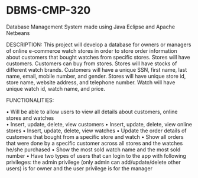 # DBMS-CMP-320
Database Management System made using Java Eclipse and Apache Netbeans


DESCRIPTION:
This project will develop a database for owners or managers of online e-commerce watch stores in order to store order information about customers that bought watches from specific stores. Stores will have customers. Customers can buy from stores. Stores will have stocks of different watch brands. Customers will have a unique SSN, first name, last name, email, mobile number, and gender. Stores will have unique store id, store name, website address, and telephone number. Watch will have unique watch id, watch name, and price.

FUNCTIONALITIES:

•	Will be able to allow users to view all details about customers, online stores and watches <br>
•	Insert, update, delete, view customers
•	Insert, update, delete, view online stores
•	Insert, update, delete, view watches
•	Update the order details of customers that bought from a specific store and watch
•	Show all orders that were done by a specific customer across all stores and the watches he/she purchased
•	Show the most sold watch name and the most sold number
•	Have two types of users that can login to the app with following privileges: the admin privilege (only admin can add/update/delete other users) is for owner and the user privilege is for the manager
